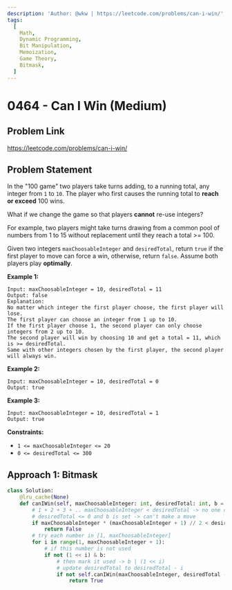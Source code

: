 ```yaml
---
description: 'Author: @wkw | https://leetcode.com/problems/can-i-win/'
tags:
  [
    Math,
    Dynamic Programming,
    Bit Manipulation,
    Memoization,
    Game Theory,
    Bitmask,
  ]
---
```


# 0464 - Can I Win (Medium)

## Problem Link

https://leetcode.com/problems/can-i-win/

## Problem Statement

In the "100 game" two players take turns adding, to a running total, any integer from `1` to `10`. The player who first causes the running total to **reach or exceed** 100 wins.

What if we change the game so that players **cannot** re-use integers?

For example, two players might take turns drawing from a common pool of numbers from 1 to 15 without replacement until they reach a total >= 100.

Given two integers `maxChoosableInteger` and `desiredTotal`, return `true` if the first player to move can force a win, otherwise, return `false`. Assume both players play **optimally**.

**Example 1:**

```
Input: maxChoosableInteger = 10, desiredTotal = 11
Output: false
Explanation:
No matter which integer the first player choose, the first player will lose.
The first player can choose an integer from 1 up to 10.
If the first player choose 1, the second player can only choose integers from 2 up to 10.
The second player will win by choosing 10 and get a total = 11, which is >= desiredTotal.
Same with other integers chosen by the first player, the second player will always win.
```

**Example 2:**

```
Input: maxChoosableInteger = 10, desiredTotal = 0
Output: true
```

**Example 3:**

```
Input: maxChoosableInteger = 10, desiredTotal = 1
Output: true
```

**Constraints:**

- `1 <= maxChoosableInteger <= 20`
- `0 <= desiredTotal <= 300`

## Approach 1: Bitmask

<Tabs>
<TabItem value="py" label="Python">
<SolutionAuthor name="@wkw"/>

```py
class Solution:
    @lru_cache(None)
    def canIWin(self, maxChoosableInteger: int, desiredTotal: int, b = 0) -> bool:
        # 1 + 2 + 3 + .. maxChoosableInteger < desiredTotal -> no one can win
        # desiredTotal <= 0 and b is set -> can't make a move
        if maxChoosableInteger * (maxChoosableInteger + 1) // 2 < desiredTotal or desiredTotal <= 0 and b:
            return False
        # try each number in [1, maxChoosableInteger]
        for i in range(1, maxChoosableInteger + 1):
            # if this number is not used
            if not (1 << i) & b:
                # then mark it used -> b | (1 << i)
                # update desiredTotal to desiredTotal - i
                if not self.canIWin(maxChoosableInteger, desiredTotal - i, b | (1 << i)):
                    return True
```

</TabItem>
</Tabs>
